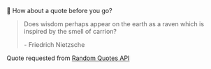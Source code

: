 📣 How about a quote before you go?

> Does wisdom perhaps appear on the earth as a raven which is inspired by the smell of carrion?
>
> <p>- Friedrich Nietzsche</p>

Quote requested from [Random Quotes API](https://github.com/lukePeavey/quotable)
